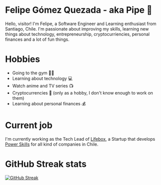 # Felipe Gómez Quezada - aka Pipe 🤖

Hello, visitor! I'm Felipe, a Software Engineer and Learning enthusiast from Santiago, Chile. I'm passionate about improving my skills, learning new things about technology, entrepreneurship, cryptocurriencies, personal finances and a lot of fun things. 

# Hobbies
- Going to the gym 💪🏽
- Learning about technology 💻
- Watch anime and TV series 📺
- Cryptocurrencies 🥇 (only as a hobby, I don't know enough to work on them)
- Learning about personal finances 💰

# Current job

I'm currently working as the Tech Lead of [Lifebox](https://lifebox.cl/), a Startup that develops [Power Skills](https://soypowerlatam.com/) for all kind of companies in Chile.

# GitHub Streak stats
[![GitHub Streak](https://streak-stats.demolab.com?user=felipe-gomez-quezada&theme=dark&border_radius=2&date_format=j%20M%5B%20Y%5D)](https://git.io/streak-stats)
